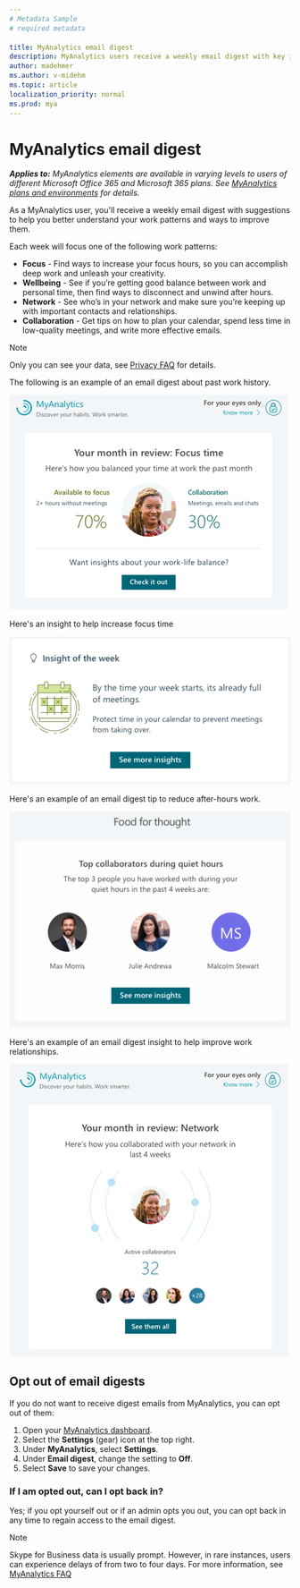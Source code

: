 ```yaml
---
# Metadata Sample
# required metadata

title: MyAnalytics email digest
description: MyAnalytics users receive a weekly email digest with key insights and suggestions
author: madehmer
ms.author: v-midehm
ms.topic: article
localization_priority: normal 
ms.prod: mya
---
```


# MyAnalytics email digest

_**Applies to:** MyAnalytics elements are available in varying levels to users of different Microsoft Office 365 and Microsoft 365 plans. See [MyAnalytics plans and environments](../overview/plans-environments.md) for details._

As a MyAnalytics user, you'll receive a weekly email digest with suggestions to help you better understand your work patterns and ways to improve them.

Each week will focus one of the following work patterns:

* **Focus** - Find ways to increase your focus hours, so you can accomplish deep work and unleash your creativity.
* **Wellbeing** - See if you’re getting good balance between work and personal time, then find ways to disconnect and unwind after hours.
* **Network** - See who’s in your network and make sure you’re keeping up with important contacts and relationships.
* **Collaboration** - Get tips on how to plan your calendar, spend less time in low-quality meetings, and write more effective emails.

> [!Note]
> Only you can see your data, see [Privacy FAQ](../overview/mya-faq.md#privacy) for details.

The following is an example of an email digest about past work history.

![Email focus digest](../../Images/mya/use/email-focus.png)

Here's an insight to help increase focus time

![Email focus insight](../../Images/mya/use/email-focus-insight.png)

Here's an example of an email digest tip to reduce after-hours work.

![Email quiet hours digest](../../Images/mya/use/email-quiet.png)

Here's an example of an email digest insight to help improve work relationships.

![Email network digest](../../Images/mya/use/email-network.png)

## Opt out of email digests

If you do not want to receive digest emails from MyAnalytics, you can opt out of them:

1. Open your [MyAnalytics dashboard](https://myanalytics.microsoft.com).
2. Select the **Settings** (gear) icon at the top right.
3. Under **MyAnalytics**, select **Settings**.
4. Under **Email digest**, change the setting to **Off**.
5. Select **Save** to save your changes.

### If I am opted out, can I opt back in?

Yes; if you opt yourself out or if an admin opts you out, you can opt back in any time to regain access to the email digest.

>[!Note]
> Skype for Business data is usually prompt. However, in rare instances, users can experience delays of from two to four days. For more information, see [MyAnalytics FAQ](../Overview/MyA-faq.md)
